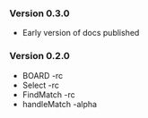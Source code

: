 ### Version 0.3.0
- Early version of docs published

### Version 0.2.0
- BOARD -rc
- Select -rc
- FindMatch -rc
- handleMatch -alpha